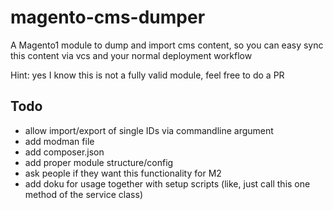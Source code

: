 # magento-cms-dumper
A Magento1 module to dump and import cms content, so you can easy sync this content via vcs and your normal deployment workflow

Hint: yes I know this is not a fully valid module, feel free to do a PR

## Todo

* allow import/export of single IDs via commandline argument
* add modman file
* add composer.json
* add proper module structure/config
* ask people if they want this functionality for M2
* add doku for usage together with setup scripts (like, just call this one method of the service class)
